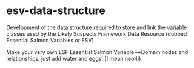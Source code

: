 # esv-data-structure
Development of the data structure required to store and link the variable classes used by the Likely Suspects Framework Data Resource (dubbed Essential Salmon Variables or ESV)

Make your very own LSF Essential Salmon Variable-->Domain nodes and relationships, just add water and eggs! (I mean neo4j)
